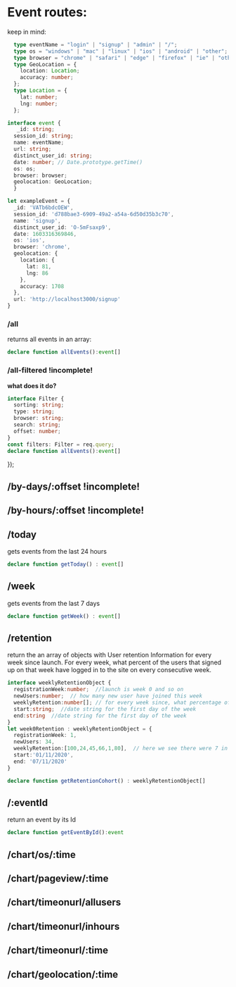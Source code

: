 # Event routes:
keep in mind:
```typeScript
  type eventName = "login" | "signup" | "admin" | "/";
  type os = "windows" | "mac" | "linux" | "ios" | "android" | "other";
  type browser = "chrome" | "safari" | "edge" | "firefox" | "ie" | "other";
  type GeoLocation = {
    location: Location;
    accuracy: number;
  };
  type Location = {
    lat: number;
    lng: number;
  };

interface event {
   _id: string;
  session_id: string;
  name: eventName;
  url: string;
  distinct_user_id: string;
  date: number; // Date.prototype.getTime()
  os: os;
  browser: browser;
  geolocation: GeoLocation;
  }

let exampleEvent = {
  _id: 'VATb6bdcOEW', 
  session_id: 'd788bae3-6909-49a2-a54a-6d50d35b3c70',  
  name: 'signup',  
  distinct_user_id: 'O-5mFsaxp9',  
  date: 1603316369846,  
  os: 'ios',  
  browser: 'chrome',  
  geolocation: {  
    location: {
      lat: 81,
      lng: 86
    },  
    accuracy: 1708
  },  
  url: 'http://localhost3000/signup'
}
```
### /all
returns all events in an array:
```typescript
declare function allEvents():event[]
```

### /all-filtered !incomplete!

__what does it do?__

```typescript
interface Filter {
  sorting: string;
  type: string;
  browser: string;
  search: string;
  offset: number;
}
const filters: Filter = req.query;
declare function allEvents():event[]
```
});

## /by-days/:offset !incomplete!

## /by-hours/:offset !incomplete!

## /today
gets events from the last 24 hours
```typescript
declare function getToday() : event[] 
```
## /week
gets events from the last 7 days
```typescript
declare function getWeek() : event[] 
```

## /retention
return the an array of objects with User retention Information for every week since launch.
For every week, what percent of the users that signed up on that week have logged in to the site on every consecutive week.
```typescript
interface weeklyRetentionObject {
  registrationWeek:number;  //launch is week 0 and so on
  newUsers:number;  // how many new user have joined this week
  weeklyRetention:number[]; // for every week since, what percentage of the users came back. weeklyRetention[0] is always 100% because it's the week of registration  
  start:string;  //date string for the first day of the week
  end:string  //date string for the first day of the week
}
let week0Retention : weeklyRetentionObject = {
  registrationWeek: 1, 
  newUsers: 34, 
  weeklyRetention:[100,24,45,66,1,80],  // here we see there were 7 in total since week 1 has data for 6 weeks 
  start:'01/11/2020',
  end: '07/11/2020'
} 

declare function getRetentionCohort() : weeklyRetentionObject[]
```

## /:eventId
return an event by its Id
```typescript
declare function getEventById():event
```

## /chart/os/:time

## /chart/pageview/:time

## /chart/timeonurl/allusers

## /chart/timeonurl/inhours

## /chart/timeonurl/:time

## /chart/geolocation/:time


